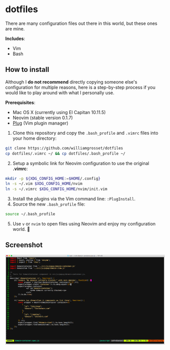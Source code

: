 # dotfiles
There are many configuration files out there in this world, but these ones are mine.

**Includes**:
+ Vim
+ Bash

## How to install
Although I **do not recommend** directly copying someone else's configuration for multiple reasons, here is a step-by-step process if you would like to play around with what I personally use.

**Prerequisites**:
+ Mac OS X (currently using El Capitan 10.11.5)
+ Neovim (stable version 0.1.7)
+ [Plug](https://github.com/junegunn/vim-plug) (Vim plugin manager)

1. Clone this repository and copy the `.bash_profile` and `.vimrc` files into your home directory:
  ```bash
  git clone https://github.com/williamgrosset/dotfiles
  cp dotfiles/.vimrc ~/ && cp dotfiles/.bash_profile ~/
  ```
2. Setup a symbolic link for Neovim configuration to use the original **.vimrc**:
  ```bash
  mkdir -p ${XDG_CONFIG_HOME:=$HOME/.config}
  ln -s ~/.vim $XDG_CONFIG_HOME/nvim
  ln -s ~/.vimrc $XDG_CONFIG_HOME/nvim/init.vim
  ```
3. Install the plugins via the Vim command line: `:PlugInstall`.
4. Source the new `.bash_profile` file:
  ```bash
  source ~/.bash_profile
  ```
5. Use `v` or `nvim` to open files using Neovim and enjoy my configuration world. :rocket:

## Screenshot
![Always write your tests](https://github.com/williamgrosset/dotfiles/blob/master/screenshot.png)
